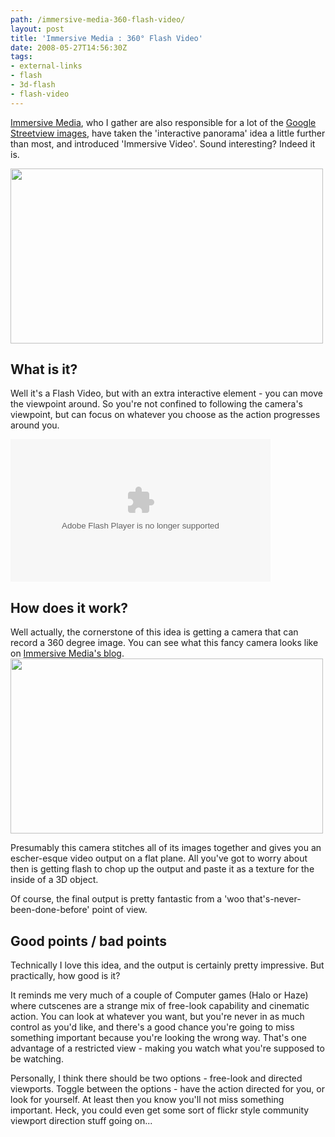 ```yaml
---
path: /immersive-media-360-flash-video/
layout: post
title: 'Immersive Media : 360° Flash Video'
date: 2008-05-27T14:56:30Z
tags:
- external-links
- flash
- 3d-flash
- flash-video
---
```


<a href="http://www.immersivemedia.com/" target="_blank">Immersive Media</a>, who I gather are also responsible for a lot of the <a href="http://maps.google.com/maps?cbp=1,604.9510351572545,,0,4.667259779493725&amp;cbll=41.359305,-81.598362&amp;ll=41.359305,-81.598362&amp;layer=c" target="_blank">Google Streetview images</a>, have taken the 'interactive panorama' idea a little further than most, and introduced 'Immersive Video'.  Sound interesting?  Indeed it is.

<img class="alignnone size-full wp-image-237" title="360degreeflash" src="/content/images/2008/05/360degreeflash.jpg" alt="" width="500" height="280" />

<!--more-->
<h2>What is it?</h2>
Well it's a Flash Video, but with an extra interactive element - you can move the viewpoint around. So you're not confined to following the camera's viewpoint, but can focus on whatever you choose as the action progresses around you.

<object classid="clsid:d27cdb6e-ae6d-11cf-96b8-444553540000" width="416" height="228" codebase="http://download.macromedia.com/pub/shockwave/cabs/flash/swflash.cab#version=6,0,40,0"><param name="src" value="http://demos.immersivemedia.com/fvdemo_1/data/SphericalFlashDemos/SphericalAmongGiants/imcflash.swf" /><embed type="application/x-shockwave-flash" width="416" height="228" src="http://demos.immersivemedia.com/fvdemo_1/data/SphericalFlashDemos/SphericalAmongGiants/imcflash.swf"></embed></object>
<h2>How does it work?</h2>
Well actually, the cornerstone of this idea is getting a camera that can record a 360 degree image.  You can see what this fancy camera looks like on <a href="http://www.immersivemedia.com/blog/" target="_blank">Immersive Media's blog</a>.

<img class="alignnone size-full wp-image-238" title="360camer" src="/content/images/2008/05/360camer.jpg" alt="" width="500" height="280" />

Presumably this camera stitches all of its images together and gives you an escher-esque video output on a flat plane.  All you've got to worry about then is getting flash to chop up the output and paste it as a texture for the inside of a 3D object.

Of course, the final output is pretty fantastic from a 'woo that's-never-been-done-before' point of view.
<h2>Good points / bad points</h2>
Technically I love this idea, and the output is certainly pretty impressive.  But practically, how good is it?

It reminds me very much of a couple of Computer games (Halo or Haze) where cutscenes are a strange mix of free-look capability and cinematic action.  You can look at whatever you want, but you're never in as much control as you'd like, and there's a good chance you're going to miss something important because you're looking the wrong way. That's one advantage of a restricted view - making you watch what you're supposed to be watching.

Personally, I think there should be two options - free-look and directed viewports. Toggle between the options - have the action directed for you, or look for yourself.  At least then you know you'll not miss something important.  Heck, you could even get some sort of flickr style community viewport direction stuff going on...
